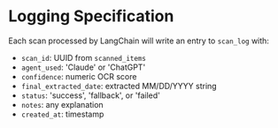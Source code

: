 # Logging Specification

Each scan processed by LangChain will write an entry to `scan_log` with:
- `scan_id`: UUID from `scanned_items`
- `agent_used`: 'Claude' or 'ChatGPT'
- `confidence`: numeric OCR score
- `final_extracted_date`: extracted MM/DD/YYYY string
- `status`: 'success', 'fallback', or 'failed'
- `notes`: any explanation
- `created_at`: timestamp
